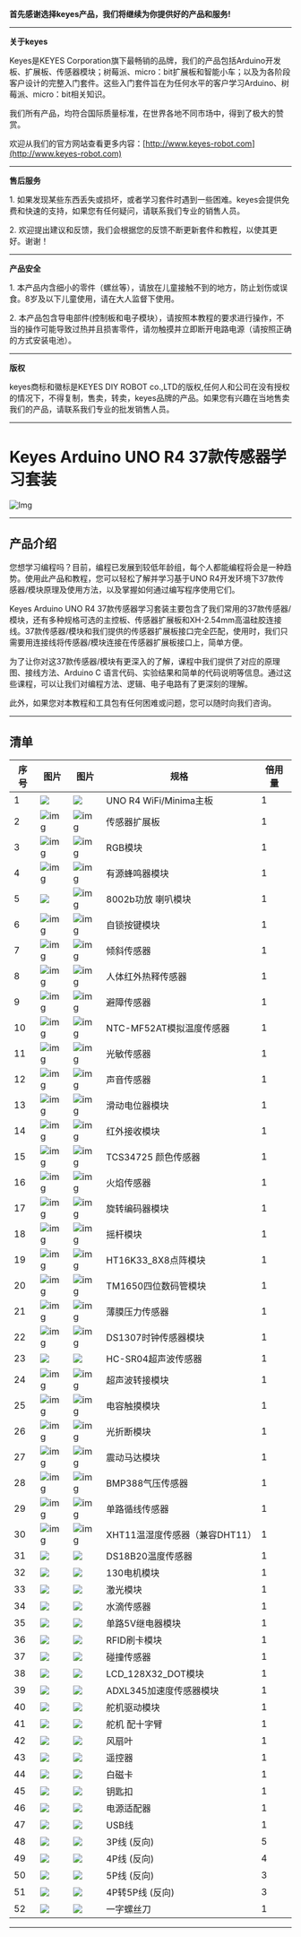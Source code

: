 
**首先感谢选择keyes产品，我们将继续为你提供好的产品和服务!**

---

**关于keyes**

Keyes是KEYES Corporation旗下最畅销的品牌，我们的产品包括Arduino开发板、扩展板、传感器模块；树莓派、micro：bit扩展板和智能小车；以及为各阶段客户设计的完整入门套件。这些入门套件旨在为任何水平的客户学习Arduino、树莓派、micro：bit相关知识。

我们所有产品，均符合国际质量标准，在世界各地不同市场中，得到了极大的赞赏。 

欢迎从我们的官方网站查看更多内容：[http://www.keyes-robot.com](http://www.keyes-robot.com)

---

**售后服务**

1\. 如果发现某些东西丢失或损坏，或者学习套件时遇到一些困难。keyes会提供免费和快速的支持，如果您有任何疑问，请联系我们专业的销售人员。

2\. 欢迎提出建议和反馈，我们会根据您的反馈不断更新套件和教程，以使其更好。谢谢！

---

**产品安全**                              

1\. 本产品内含细小的零件（螺丝等），请放在儿童接触不到的地方，防止划伤或误食。8岁及以下儿童使用，请在大人监督下使用。

2\. 本产品包含导电部件(控制板和电子模块），请按照本教程的要求进行操作，不当的操作可能导致过热并且损害零件，请勿触摸并立即断开电路电源（请按照正确的方式安装电池）。

---

**版权**

keyes商标和徽标是KEYES DIY ROBOT co.,LTD的版权,任何人和公司在没有授权的情况下，不得复制，售卖，转卖，keyes品牌的产品。如果您有兴趣在当地售卖我们的产品，请联系我们专业的批发销售人员。

---

# Keyes Arduino UNO R4 37款传感器学习套装

![Img](./media/img-20240514161903.jpg)

---

## 产品介绍

您想学习编程吗？目前，编程已发展到较低年龄组，每个人都能编程将会是一种趋势。使用此产品和教程，您可以轻松了解并学习基于UNO R4开发环境下37款传感器/模块原理及使用方法，以及掌握如何通过编写程序使用它们。

Keyes Arduino UNO R4 37款传感器学习套装主要包含了我们常用的37款传感器/模块，还有多种规格可选的主控板、传感器扩展板和XH-2.54mm高温硅胶连接线。37款传感器/模块和我们提供的传感器扩展板接口完全匹配，使用时，我们只需要用连接线将传感器/模块连接在传感器扩展板接口上，简单方便。

为了让你对这37款传感器/模块有更深入的了解，课程中我们提供了对应的原理图、接线方法、Arduino C 语言代码、实验结果和简单的代码说明等信息。通过这些课程，可以让我们对编程方法、逻辑、电子电路有了更深刻的理解。       

此外，如果您对本教程和工具包有任何困难或问题，您可以随时向我们咨询。

---

## 清单

| 序号 | 图片 | 图片| 规格 | 倍用量 |
| ---- | ------------------------ | ------------------------- | ------------------------------ | ------ |
| 1 | ![](media/KS5016.png) |![](media/KS5016S.png) |UNO R4 WiFi/Minima主板| 1 |
| 2 | ![img](media/KE1004.png) | ![img](media/KE1004.png) | 传感器扩展板 | 1 |
| 3 | ![img](media/KE4074.png) | ![img](media/KE4074S.png) | RGB模块 | 1 |
| 4 | ![img](media/KE4010.png) | ![img](media/KE4010S.png) | 有源蜂鸣器模块 | 1 |
| 5 | ![](media/KE4067.png) | ![img](media/KE4067S.png) | 8002b功放 喇叭模块| 1 |
| 6 | ![img](media/KE4045.png) | ![img](media/KE4045S.png) | 自锁按键模块  | 1 |
| 7 | ![img](media/KE4017.png) | ![img](media/KE4017S.png) | 倾斜传感器 | 1  |
| 8 | ![img](media/KE4018.png) | ![img](media/KE4018S.png) | 人体红外热释传感器 | 1 |
| 9 | ![img](media/KE4019.png) | ![img](media/KE4019S.png) | 避障传感器 | 1  |
| 10 | ![img](media/KE4025.png) | ![img](media/KE4025S.png) | NTC-MF52AT模拟温度传感器 | 1 |
| 11| ![img](media/KE4026.png) | ![img](media/KE4026S.png) | 光敏传感器  | 1 |
| 12 | ![img](media/KE4027.png) | ![img](media/KE4027S.png) | 声音传感器  | 1 |
| 13 | ![img](media/KE4064.png) | ![img](media/KE4064S.png) | 滑动电位器模块  | 1 |
| 14 | ![img](media/KE4036.png) | ![img](media/KE4036S.png) | 红外接收模块  | 1  |
| 15 | ![img](media/KE4047.png) | ![img](media/KE4047S.png) | TCS34725 颜色传感器 | 1 |
| 16| ![img](media/KE4020.png) | ![img](media/KE4020S.png) | 火焰传感器  | 1 | 
| 17 | ![img](media/KE4049.png) | ![img](media/KE4049S.png) | 旋转编码器模块  | 1  |
| 18 | ![img](media/KE4050.png) | ![img](media/KE4050S.png) | 摇杆模块  | 1  |
| 19 | ![img](media/KE4066.png) | ![img](media/KE4066S.png) | HT16K33_8X8点阵模块  | 1  |
| 20 | ![img](media/KE4060.png) | ![img](media/KE4060S.png) | TM1650四位数码管模块 | 1 |
| 21 | ![img](media/KE4069.png) | ![img](media/KE4069S.png) | 薄膜压力传感器 | 1 |
| 22 | ![img](media/KE4072.png) | ![img](media/KE4072S.png) | DS1307时钟传感器模块  | 1 |
| 23 | ![](media/MD0017.png)    | ![](media/MD0017.png)  | HC-SR04超声波传感器  | 1 |
| 24 | ![img](media/KE4039.png) | ![img](media/KE4039S.png) | 超声波转接模块 | 1  |
| 25 | ![img](media/KE4013.png) | ![img](media/KE4013S.png) | 电容触摸模块  | 1 |
| 26 | ![img](media/KE4014.png) | ![img](media/KE4014S.png) | 光折断模块| 1 |
| 27 | ![img](media/KE4044.png) | ![img](media/KE4044S.png) |震动马达模块 | 1 |
| 28 | ![img](media/KE4040.png) | ![img](media/KE4040S.png) | BMP388气压传感器 | 1 |
| 29 |  ![img](media/KE4024.png) | ![img](media/KE4024S.png) | 单路循线传感器 | 1  |
| 30 | ![img](media/KE4033.png) | ![img](media/KE4033S.png) | XHT11温湿度传感器（兼容DHT11）| 1 |
| 31 | ![](media/KE4034.png) | ![](media/KE4034S.png) | DS18B20温度传感器 | 1  |
| 32 | ![](media/KE4038.png) | ![](media/KE4038S.png) | 130电机模块  | 1 |
| 33 | ![](media/KE4043.png) | ![](media/KE4043S.png) | 激光模块  | 1 |
| 34 | ![](media/KE4048.png) | ![](media/KE4048S.png) | 水滴传感器  | 1  |
| 35| ![](media/KE4062.png)  | ![](media/KE4062S.png) | 单路5V继电器模块| 1  |
| 36 | ![](media/KE4065.png) | ![](media/KE4065S.png) | RFID刷卡模块  | 1  |
| 37| ![](media/KE4023.png) | ![](media/KE4023S.png) | 碰撞传感器  | 1 |
| 38 | ![](media/KE4061.png) | ![](media/KE4061S.png)  | LCD_128X32_DOT模块 | 1 |
| 39 | ![](media/KE4073.png) | ![](media/KE4073S.png) | ADXL345加速度传感器模块  | 1|
| 40 | ![](media/KE4022.png)  | ![](media/KE4022.png)  | 舵机驱动模块  | 1  |
| 41 | ![](media/9G.png)  | ![](media/9G.png)   | 舵机 配十字臂  | 1 |
| 42 | ![](media/11946.png) |![](media/11946.png)|风扇叶|1|
| 43 | ![](media/remotecontrol.png) | ![](media/remotecontrol.png) | 遥控器  | 1 |
| 44 | ![](media/A.png)  | ![](media/A.png)   | 白磁卡  | 1      |
| 45 | ![](media/B.png)  | ![](media/B.png)   | 钥匙扣  | 1      |
| 46 | ![](media/AB.png)    | ![](media/AB.png)     | 电源适配器  | 1      |
| 47 | ![](media/USB.jpg)  | ![](media/USB.jpg)   | USB线   | 1  |
| 48 | ![](media/3pin.png)  | ![](media/3pin.png)   | 3P线 (反向)| 5     |
| 49 | ![](media/4pin.png)  | ![](media/4pin.png)   | 4P线 (反向)  | 4 |
| 50 | ![](media/5pin.png)  | ![](media/5pin.png)   | 5P线 (反向) | 3|
| 51 | ![](media/4pin-5pin.png) | ![](media/4pin-5pin.png) | 4P转5P线 (反向) | 3 |
| 52 | ![](media/ABC13.png)  | ![](media/ABC13.png)   | 一字螺丝刀 | 1  |

---


